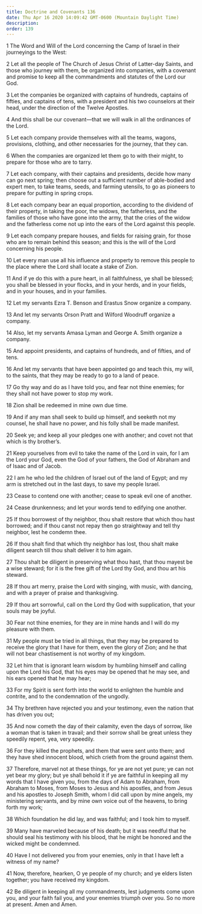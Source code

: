 ```yaml
---
title: Doctrine and Covenants 136
date: Thu Apr 16 2020 14:09:42 GMT-0600 (Mountain Daylight Time)
description: 
order: 139
---
```


<p>
  1 The Word and Will of the Lord concerning the Camp of Israel in their
  journeyings to the West:
</p>
<p>
  2 Let all the people of The Church of Jesus Christ of Latter-day Saints, and
  those who journey with them, be organized into companies, with a covenant and
  promise to keep all the commandments and statutes of the Lord our God.
</p>
<p>
  3 Let the companies be organized with captains of hundreds, captains of
  fifties, and captains of tens, with a president and his two counselors at
  their head, under the direction of the Twelve Apostles.
</p>
<p>
  4 And this shall be our covenant&#x2014;that we will walk in all the
  ordinances of the Lord.
</p>
<p>
  5 Let each company provide themselves with all the teams, wagons, provisions,
  clothing, and other necessaries for the journey, that they can.
</p>
<p>
  6 When the companies are organized let them go to with their might, to prepare
  for those who are to tarry.
</p>
<p>
  7 Let each company, with their captains and presidents, decide how many can go
  next spring; then choose out a sufficient number of able-bodied and expert
  men, to take teams, seeds, and farming utensils, to go as pioneers to prepare
  for putting in spring crops.
</p>
<p>
  8 Let each company bear an equal proportion, according to the dividend of
  their property, in taking the poor, the widows, the fatherless, and the
  families of those who have gone into the army, that the cries of the widow and
  the fatherless come not up into the ears of the Lord against this people.
</p>
<p>
  9 Let each company prepare houses, and fields for raising grain, for those who
  are to remain behind this season; and this is the will of the Lord concerning
  his people.
</p>
<p>
  10 Let every man use all his influence and property to remove this people to
  the place where the Lord shall locate a stake of Zion.
</p>
<p>
  11 And if ye do this with a pure heart, in all faithfulness, ye shall be
  blessed; you shall be blessed in your flocks, and in your herds, and in your
  fields, and in your houses, and in your families.
</p>
<p>
  12 Let my servants Ezra&#xA0;T. Benson and Erastus Snow organize a company.
</p>
<p>
  13 And let my servants Orson Pratt and Wilford Woodruff organize a company.
</p>
<p>
  14 Also, let my servants Amasa Lyman and George&#xA0;A. Smith organize a
  company.
</p>
<p>
  15 And appoint presidents, and captains of hundreds, and of fifties, and of
  tens.
</p>
<p>
  16 And let my servants that have been appointed go and teach this, my will, to
  the saints, that they may be ready to go to a land of peace.
</p>
<p>
  17 Go thy way and do as I have told you, and fear not thine enemies; for they
  shall not have power to stop my work.
</p>
<p>18 Zion shall be redeemed in mine own due time.</p>
<p>
  19 And if any man shall seek to build up himself, and seeketh not my counsel,
  he shall have no power, and his folly shall be made manifest.
</p>
<p>
  20 Seek ye; and keep all your pledges one with another; and covet not that
  which is thy brother&#x2019;s.
</p>
<p>
  21 Keep yourselves from evil to take the name of the Lord in vain, for I am
  the Lord your God, even the God of your fathers, the God of Abraham and of
  Isaac and of Jacob.
</p>
<span></span>
<p>
  22 I am he who led the children of Israel out of the land of Egypt; and my arm
  is stretched out in the last days, to save my people Israel.
</p>
<p>23 Cease to contend one with another; cease to speak evil one of another.</p>
<p>24 Cease drunkenness; and let your words tend to edifying one another.</p>
<p>
  25 If thou borrowest of thy neighbor, thou shalt restore that which thou hast
  borrowed; and if thou canst not repay then go straightway and tell thy
  neighbor, lest he condemn thee.
</p>
<p>
  26 If thou shalt find that which thy neighbor has lost, thou shalt make
  diligent search till thou shalt deliver it to him again.
</p>
<p>
  27 Thou shalt be diligent in preserving what thou hast, that thou mayest be a
  wise steward; for it is the free gift of the Lord thy God, and thou art his
  steward.
</p>
<p>
  28 If thou art merry, praise the Lord with singing, with music, with dancing,
  and with a prayer of praise and thanksgiving.
</p>
<p>
  29 If thou art sorrowful, call on the Lord thy God with supplication, that
  your souls may be joyful.
</p>
<p>
  30 Fear not thine enemies, for they are in mine hands and I will do my
  pleasure with them.
</p>
<p>
  31 My people must be tried in all things, that they may be prepared to receive
  the glory that I have for them, even the glory of Zion; and he that will not
  bear chastisement is not worthy of my kingdom.
</p>
<p>
  32 Let him that is ignorant learn wisdom by humbling himself and calling upon
  the Lord his God, that his eyes may be opened that he may see, and his ears
  opened that he may hear;
</p>
<p>
  33 For my Spirit is sent forth into the world to enlighten the humble and
  contrite, and to the condemnation of the ungodly.
</p>
<p>
  34 Thy brethren have rejected you and your testimony, even the nation that has
  driven you out;
</p>
<p>
  35 And now cometh the day of their calamity, even the days of sorrow, like a
  woman that is taken in travail; and their sorrow shall be great unless they
  speedily repent, yea, very speedily.
</p>
<p>
  36 For they killed the prophets, and them that were sent unto them; and they
  have shed innocent blood, which crieth from the ground against them.
</p>
<p>
  37 Therefore, marvel not at these things, for ye are not yet pure; ye can not
  yet bear my glory; but ye shall behold it if ye are faithful in keeping all my
  words that I have given you, from the days of Adam to Abraham, from Abraham to
  Moses, from Moses to Jesus and his apostles, and from Jesus and his apostles
  to Joseph Smith, whom I did call upon by mine angels, my ministering servants,
  and by mine own voice out of the heavens, to bring forth my work;
</p>
<p>
  38 Which foundation he did lay, and was faithful; and I took him to myself.
</p>
<p>
  39 Many have marveled because of his death; but it was needful that he should
  seal his testimony with his blood, that he might be honored and the wicked
  might be condemned.
</p>
<p>
  40 Have I not delivered you from your enemies, only in that I have left a
  witness of my name?
</p>
<p>
  41 Now, therefore, hearken, O ye people of my church; and ye elders listen
  together; you have received my kingdom.
</p>
<p>
  42 Be diligent in keeping all my commandments, lest judgments come upon you,
  and your faith fail you, and your enemies triumph over you. So no more at
  present. Amen and Amen.
</p>

